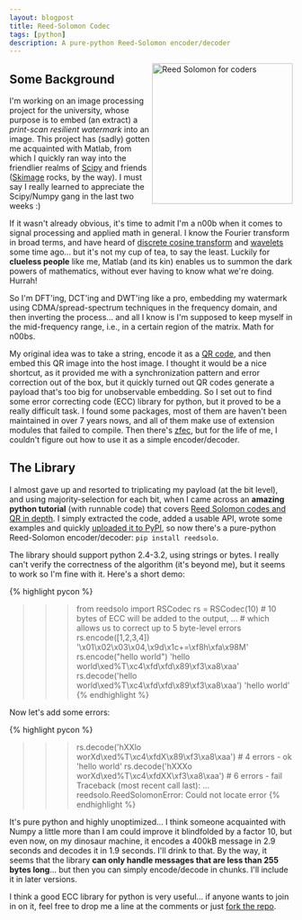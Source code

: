 ```yaml
---
layout: blogpost
title: Reed-Solomon Codec
tags: [python]
description: A pure-python Reed-Solomon encoder/decoder
---
```


<a href="http://en.wikiversity.org/wiki/Reed%E2%80%93Solomon_codes_for_coders">
<img src="http://tomerfiliba.com/static/res/2012-06-08-qr.png" title="Reed Solomon for coders" style="width: 250px; float: right" /></a>

## Some Background ##

I'm working on an image processing project for the university, whose purpose is to embed
(an extract) a *print-scan resilient watermark* into an image. This project has (sadly) gotten me 
acquainted with Matlab, from which I quickly ran way into the friendlier realms of 
[Scipy](http://www.scipy.org/) and friends ([Skimage](http://scikits-image.org/) rocks, by the way).
I must say I really learned to appreciate the Scipy/Numpy gang in the last two weeks :)  

If it wasn't already obvious, it's time to admit I'm a n00b when it comes to signal processing and 
applied math in general. I know the Fourier transform in broad terms, and have heard of 
[discrete cosine transform](http://en.wikipedia.org/wiki/Discrete_cosine_transform)
and [wavelets](http://en.wikipedia.org/wiki/Wavelet) some time ago... but it's not my cup of tea,
to say the least. Luckily for **clueless people** like me, Matlab (and its kin) enables us
to summon the dark powers of mathematics, without ever having to know what we're doing. Hurrah! 

So I'm DFT'ing, DCT'ing and DWT'ing like a pro, embedding my watermark using CDMA/spread-spectrum 
techniques in the frequency domain, and then inverting the process... and all I know is
I'm supposed to keep myself in the mid-frequency range, i.e., in a certain region of the matrix.
Math for n00bs. 

My original idea was to take a string, encode it as a [QR code](http://en.wikipedia.org/wiki/QR_code),
and then embed this QR image into the host image. I thought it would be a nice shortcut, as it
provided me with a synchronization pattern and error correction out of the box, but it quickly 
turned out QR codes generate a payload that's too big for unobservable embedding. 
So I set out to find some error correcting code (ECC) library for python, but it proved to be
a really difficult task. I found some packages, most of them are haven't been maintained in over
7 years nows, and all of them make use of extension modules that failed to compile. Then there's 
[zfec](http://pypi.python.org/pypi/zfec), but for the life of me, I couldn't figure out how to 
use it as a simple encoder/decoder.

## The Library ##

I almost gave up and resorted to triplicating my payload (at the bit level), and using 
majority-selection for each bit, when I came across an **amazing python tutorial** (with runnable 
code) that covers [Reed Solomon codes and QR in depth](http://en.wikiversity.org/wiki/Reed%E2%80%93Solomon_codes_for_coders).
I simply extracted the code, added a usable API, wrote some examples and quickly
[uploaded it to PyPI](http://pypi.python.org/pypi/reedsolo), so now there's a pure-python 
Reed-Solomon encoder/decoder: ``pip install reedsolo``.

The library should support python 2.4-3.2, using strings or bytes. I really can't verify the 
correctness of the algorithm (it's beyond me), but it seems to work so I'm fine with it. Here's
a short demo:

{% highlight pycon %}
>>> from reedsolo import RSCodec
>>> rs = RSCodec(10)     # 10 bytes of ECC will be added to the output, 
...                      # which allows us to correct up to 5 byte-level errors
>>> rs.encode([1,2,3,4])
'\x01\x02\x03\x04,\x9d\x1c+=\xf8h\xfa\x98M'
>>> rs.encode("hello world")
'hello world\xed%T\xc4\xfd\xfd\x89\xf3\xa8\xaa'
>>> rs.decode('hello world\xed%T\xc4\xfd\xfd\x89\xf3\xa8\xaa')
'hello world'
{% endhighlight %}

Now let's add some errors:

{% highlight pycon %}
>>> rs.decode('hXXlo worXd\xed%T\xc4\xfdX\x89\xf3\xa8\xaa')     # 4 errors - ok
'hello world'
>>> rs.decode('hXXXo worXd\xed%T\xc4\xfdXX\xf3\xa8\xaa')        # 6 errors - fail
Traceback (most recent call last):
  ...
reedsolo.ReedSolomonError: Could not locate error
{% endhighlight %}

It's pure python and highly unoptimized... I think someone acquainted with Numpy a little
more than I am could improve it blindfolded by a factor 10, but even now, on my dinosaur machine,
it encodes a 400kB message in 2.9 seconds and decodes it in 1.9 seconds. I'll drink to that.
By the way, it seems that the library **can only handle messages that are less than 255 bytes 
long**... but then you can simply encode/decode in chunks. I'll include it in later versions.

I think a good ECC library for python is very useful... if anyone wants to join in on it, 
feel free to drop me a line at the comments or just 
[fork the repo](https://github.com/tomerfiliba/reedsolomon).
